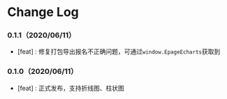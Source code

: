 # Change Log


### 0.1.1（2020/06/11）

- [feat] : 修复打包导出报名不正确问题，可通过`window.EpageEcharts`获取到

### 0.1.0（2020/06/11）

- [feat] : 正式发布，支持折线图、柱状图
